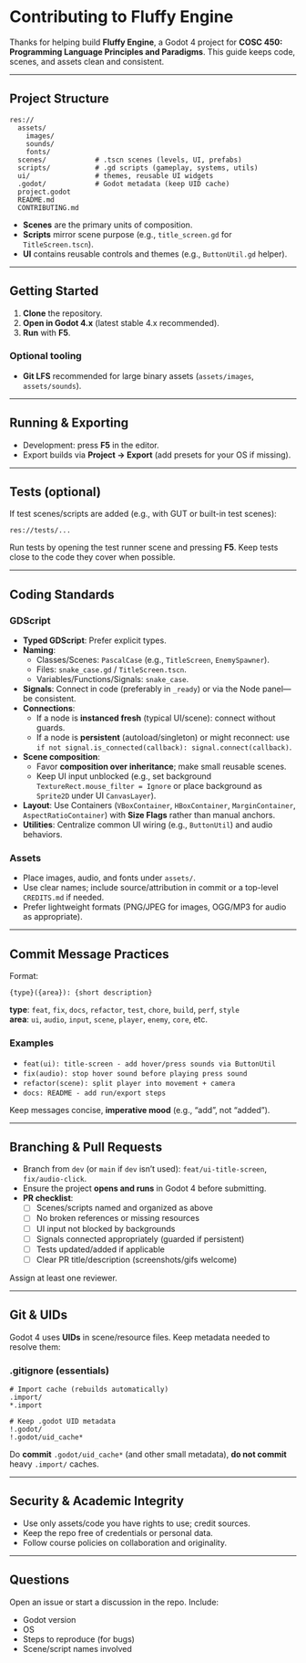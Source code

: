 # Contributing to Fluffy Engine

Thanks for helping build **Fluffy Engine**, a Godot 4 project for **COSC 450: Programming Language Principles and Paradigms**. This guide keeps code, scenes, and assets clean and consistent.

---

## Project Structure

```text
res://
  assets/
    images/
    sounds/
    fonts/
  scenes/            # .tscn scenes (levels, UI, prefabs)
  scripts/           # .gd scripts (gameplay, systems, utils)
  ui/                # themes, reusable UI widgets
  .godot/            # Godot metadata (keep UID cache)
  project.godot
  README.md
  CONTRIBUTING.md
```

- **Scenes** are the primary units of composition.
- **Scripts** mirror scene purpose (e.g., `title_screen.gd` for `TitleScreen.tscn`).
- **UI** contains reusable controls and themes (e.g., `ButtonUtil.gd` helper).

---

## Getting Started

1. **Clone** the repository.
2. **Open in Godot 4.x** (latest stable 4.x recommended).
3. **Run** with **F5**.

### Optional tooling

- **Git LFS** recommended for large binary assets (`assets/images`, `assets/sounds`).

---

## Running & Exporting

- Development: press **F5** in the editor.
- Export builds via **Project → Export** (add presets for your OS if missing).

---

## Tests (optional)

If test scenes/scripts are added (e.g., with GUT or built-in test scenes):

```text
res://tests/...
```

Run tests by opening the test runner scene and pressing **F5**. Keep tests close to the code they cover when possible.

---

## Coding Standards

### GDScript

- **Typed GDScript**: Prefer explicit types.
- **Naming**:
  - Classes/Scenes: `PascalCase` (e.g., `TitleScreen`, `EnemySpawner`).
  - Files: `snake_case.gd` / `TitleScreen.tscn`.
  - Variables/Functions/Signals: `snake_case`.
- **Signals**: Connect in code (preferably in `_ready`) or via the Node panel—be consistent.
- **Connections**:
  - If a node is **instanced fresh** (typical UI/scene): connect without guards.
  - If a node is **persistent** (autoload/singleton) or might reconnect: use  
    `if not signal.is_connected(callback): signal.connect(callback)`.
- **Scene composition**:
  - Favor **composition over inheritance**; make small reusable scenes.
  - Keep UI input unblocked (e.g., set background `TextureRect.mouse_filter = Ignore` or place background as `Sprite2D` under UI `CanvasLayer`).
- **Layout**: Use Containers (`VBoxContainer`, `HBoxContainer`, `MarginContainer`, `AspectRatioContainer`) with **Size Flags** rather than manual anchors.
- **Utilities**: Centralize common UI wiring (e.g., `ButtonUtil`) and audio behaviors.

### Assets

- Place images, audio, and fonts under `assets/`.
- Use clear names; include source/attribution in commit or a top-level `CREDITS.md` if needed.
- Prefer lightweight formats (PNG/JPEG for images, OGG/MP3 for audio as appropriate).

---

## Commit Message Practices

Format:

```text
{type}({area}): {short description}
```

**type**: `feat`, `fix`, `docs`, `refactor`, `test`, `chore`, `build`, `perf`, `style`  
**area**: `ui`, `audio`, `input`, `scene`, `player`, `enemy`, `core`, etc.

### Examples

- `feat(ui): title-screen - add hover/press sounds via ButtonUtil`
- `fix(audio): stop hover sound before playing press sound`
- `refactor(scene): split player into movement + camera`
- `docs: README - add run/export steps`

Keep messages concise, **imperative mood** (e.g., “add”, not “added”).

---

## Branching & Pull Requests

- Branch from `dev` (or `main` if `dev` isn’t used): `feat/ui-title-screen`, `fix/audio-click`.
- Ensure the project **opens and runs** in Godot 4 before submitting.
- **PR checklist**:
  - [ ] Scenes/scripts named and organized as above
  - [ ] No broken references or missing resources
  - [ ] UI input not blocked by backgrounds
  - [ ] Signals connected appropriately (guarded if persistent)
  - [ ] Tests updated/added if applicable
  - [ ] Clear PR title/description (screenshots/gifs welcome)

Assign at least one reviewer.

---

## Git & UIDs

Godot 4 uses **UIDs** in scene/resource files. Keep metadata needed to resolve them:

### .gitignore (essentials)

```text
# Import cache (rebuilds automatically)
.import/
*.import

# Keep .godot UID metadata
!.godot/
!.godot/uid_cache*
```

Do **commit** `.godot/uid_cache*` (and other small metadata), **do not commit** heavy `.import/` caches.

---

## Security & Academic Integrity

- Use only assets/code you have rights to use; credit sources.
- Keep the repo free of credentials or personal data.
- Follow course policies on collaboration and originality.

---

## Questions

Open an issue or start a discussion in the repo. Include:

- Godot version
- OS
- Steps to reproduce (for bugs)
- Scene/script names involved

